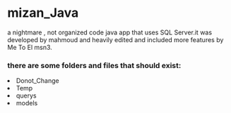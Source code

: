 # mizan_Java

a nightmare , not organized code java app that uses SQL Server.it was developed by mahmoud and heavily edited and included more features by Me To El msn3.

### there are some folders and files that should exist:

<li>Donot_Change
<li>Temp
<li>querys
<li>models
